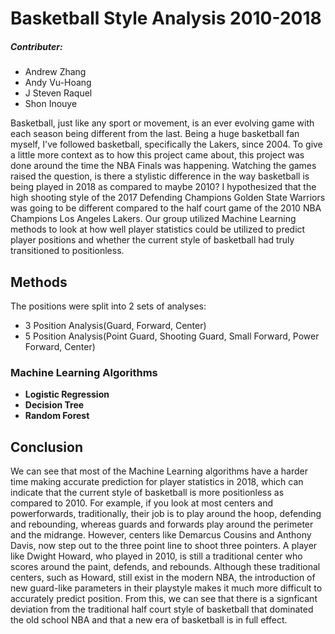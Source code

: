 # Basketball Style Analysis 2010-2018

##### Contributer:
- Andrew Zhang
- Andy Vu-Hoang
- J Steven Raquel
- Shon Inouye

Basketball, just like any sport or movement, is an ever evolving game with each season being different from the last. Being a huge basketball fan myself, I've followed basketball, specifically the Lakers, since 2004. To give a little more context as to how this project came about, this project was done around the time the NBA Finals was happening. Watching the games raised the question, is there a stylistic difference in the way basketball is being played in 2018 as compared to maybe 2010? I hypothesized that the high shooting style of the 2017 Defending Champions Golden State Warriors was going to be different compared to the half court game of the 2010 NBA Champions Los Angeles Lakers. Our group utilized Machine Learning methods to look at how well player statistics could be utilized to predict player positions and whether the current style of basketball had truly transitioned to positionless. 

## Methods
The positions were split into 2 sets of analyses: 
- 3 Position Analysis(Guard, Forward, Center)
- 5 Position Analysis(Point Guard, Shooting Guard, Small Forward, Power Forward, Center)

### Machine Learning Algorithms
- **Logistic Regression**
- **Decision Tree**
- **Random Forest**

## Conclusion
We can see that most of the Machine Learning algorithms have a harder time making accurate prediction for player statistics in 2018, which can indicate that the current style of basketball is more positionless as compared to 2010. For example, if you look at most centers and powerforwards, traditionally, their job is to play around the hoop, defending and rebounding, whereas guards and forwards play around the perimeter and the midrange. However, centers like Demarcus Cousins and Anthony Davis, now step out to the three point line to shoot three pointers. A player like Dwight Howard, who played in 2010, is still a traditional center who scores around the paint, defends, and rebounds. Although these traditional centers, such as Howard, still exist in the modern NBA, the introduction of new guard-like parameters in their playstyle makes it much more difficult to accurately predict position. From this, we can see that there is a signficant deviation from the traditional half court style of basketball that dominated the old school NBA and that a new era of basketball is in full effect.
